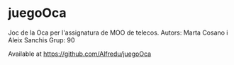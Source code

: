 # juegoOca
Joc de la Oca per l'assignatura de MOO de telecos.
Autors: Marta Cosano i Aleix Sanchis
Grup: 90

Available at https://github.com/Alfredu/juegoOca